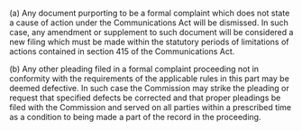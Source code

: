 (a) Any document purporting to be a formal complaint which does not state a cause of action under the Communications Act will be dismissed. In such case, any amendment or supplement to such document will be considered a new filing which must be made within the statutory periods of limitations of actions contained in section 415 of the Communications Act.

(b) Any other pleading filed in a formal complaint proceeding not in conformity with the requirements of the applicable rules in this part may be deemed defective. In such case the Commission may strike the pleading or request that specified defects be corrected and that proper pleadings be filed with the Commission and served on all parties within a prescribed time as a condition to being made a part of the record in the proceeding.

